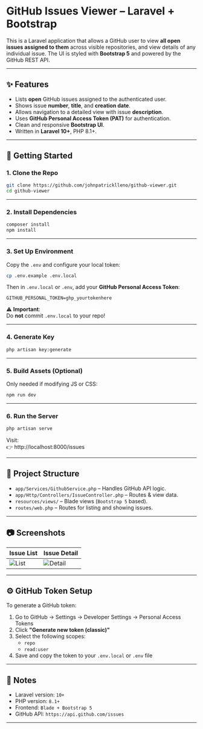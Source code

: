 
# GitHub Issues Viewer – Laravel + Bootstrap

This is a Laravel application that allows a GitHub user to view **all open issues assigned to them** across visible repositories, and view details of any individual issue. The UI is styled with **Bootstrap 5** and powered by the GitHub REST API.

---

## ✨ Features

- Lists **open** GitHub issues assigned to the authenticated user.
- Shows issue **number**, **title**, and **creation date**.
- Allows navigation to a detailed view with issue **description**.
- Uses **GitHub Personal Access Token (PAT)** for authentication.
- Clean and responsive **Bootstrap UI**.
- Written in **Laravel 10+**, PHP 8.1+.

---

## 🚀 Getting Started

### 1. Clone the Repo

```bash
git clone https://github.com/johnpatricklleno/github-viewer.git
cd github-viewer
```

---

### 2. Install Dependencies

```bash
composer install
npm install
```

---

### 3. Set Up Environment

Copy the `.env` and configure your local token:

```bash
cp .env.example .env.local
```

Then in `.env.local` or `.env`, add your **GitHub Personal Access Token**:

```
GITHUB_PERSONAL_TOKEN=ghp_yourtokenhere
```

⚠️ **Important**:  
Do **not** commit `.env.local` to your repo!

---

### 4. Generate Key

```bash
php artisan key:generate
```

---

### 5. Build Assets (Optional)

Only needed if modifying JS or CSS:

```bash
npm run dev
```

---

### 6. Run the Server

```bash
php artisan serve
```

Visit:  
👉 http://localhost:8000/issues

---

## 🧱 Project Structure

- `app/Services/GithubService.php` – Handles GitHub API logic.
- `app/Http/Controllers/IssueController.php` – Routes & view data.
- `resources/views/` – Blade views (`Bootstrap 5` based).
- `routes/web.php` – Routes for listing and showing issues.

---

## 📷 Screenshots

| Issue List | Issue Detail |
|------------|--------------|
| ![List](screenshots/list.png) | ![Detail](screenshots/detail.png) |

---

## ⚙️ GitHub Token Setup

To generate a GitHub token:
1. Go to GitHub → Settings → Developer Settings → Personal Access Tokens
2. Click **"Generate new token (classic)"**
3. Select the following scopes:
   - `repo`
   - `read:user`
4. Save and copy the token to your `.env.local` or `.env` file
---

## 🧠 Notes

- Laravel version: `10+`
- PHP version: `8.1+`
- Frontend: `Blade + Bootstrap 5`
- GitHub API: `https://api.github.com/issues`

---
